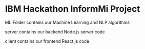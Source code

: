 # IBM Hackathon InformMi Project

ML Folder contains our Machine Learning and NLP algorithms

server contains our backend Node.js server code

client contains our frontend React.js code
